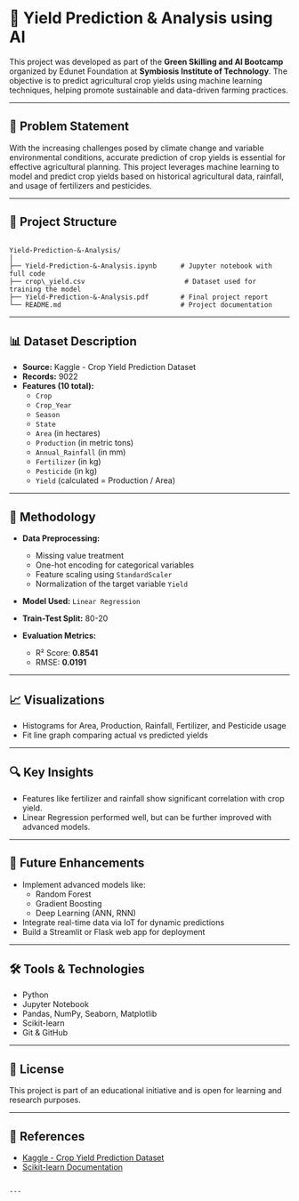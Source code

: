 # 🌾 Yield Prediction & Analysis using AI

This project was developed as part of the **Green Skilling and AI Bootcamp** organized by Edunet Foundation at **Symbiosis Institute of Technology**. The objective is to predict agricultural crop yields using machine learning techniques, helping promote sustainable and data-driven farming practices.

---

## 📌 Problem Statement

With the increasing challenges posed by climate change and variable environmental conditions, accurate prediction of crop yields is essential for effective agricultural planning. This project leverages machine learning to model and predict crop yields based on historical agricultural data, rainfall, and usage of fertilizers and pesticides.

---

## 📂 Project Structure

```

Yield-Prediction-&-Analysis/
│
├── Yield-Prediction-&-Analysis.ipynb      # Jupyter notebook with full code
├── crop\_yield.csv                         # Dataset used for training the model
├── Yield-Prediction-&-Analysis.pdf        # Final project report
└── README.md                              # Project documentation

```

---

## 📊 Dataset Description

- **Source:** Kaggle - Crop Yield Prediction Dataset  
- **Records:** 9022  
- **Features (10 total):**
  - `Crop`
  - `Crop_Year`
  - `Season`
  - `State`
  - `Area` (in hectares)
  - `Production` (in metric tons)
  - `Annual_Rainfall` (in mm)
  - `Fertilizer` (in kg)
  - `Pesticide` (in kg)
  - `Yield` (calculated = Production / Area)

---

## 🧠 Methodology

- **Data Preprocessing:**
  - Missing value treatment
  - One-hot encoding for categorical variables
  - Feature scaling using `StandardScaler`
  - Normalization of the target variable `Yield`

- **Model Used:** `Linear Regression`
- **Train-Test Split:** 80-20
- **Evaluation Metrics:**
  - R² Score: **0.8541**
  - RMSE: **0.0191**

---

## 📈 Visualizations

- Histograms for Area, Production, Rainfall, Fertilizer, and Pesticide usage
- Fit line graph comparing actual vs predicted yields

---

## 🔍 Key Insights

- Features like fertilizer and rainfall show significant correlation with crop yield.
- Linear Regression performed well, but can be further improved with advanced models.

---

## 🚀 Future Enhancements

- Implement advanced models like:
  - Random Forest
  - Gradient Boosting
  - Deep Learning (ANN, RNN)
- Integrate real-time data via IoT for dynamic predictions
- Build a Streamlit or Flask web app for deployment

---

## 🛠️ Tools & Technologies

- Python
- Jupyter Notebook
- Pandas, NumPy, Seaborn, Matplotlib
- Scikit-learn
- Git & GitHub

---

## 📜 License

This project is part of an educational initiative and is open for learning and research purposes.

---

## 📎 References

- [Kaggle - Crop Yield Prediction Dataset](https://www.kaggle.com/datasets)  
- [Scikit-learn Documentation](https://scikit-learn.org/)
```

---
